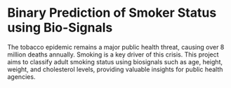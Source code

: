 # Binary Prediction of Smoker Status using Bio-Signals

The tobacco epidemic remains a major public health threat, causing over 8 million deaths annually. Smoking is a key driver of this crisis. This project aims to classify adult smoking status using biosignals such as age, height, weight, and cholesterol levels, providing valuable insights for public health agencies.
